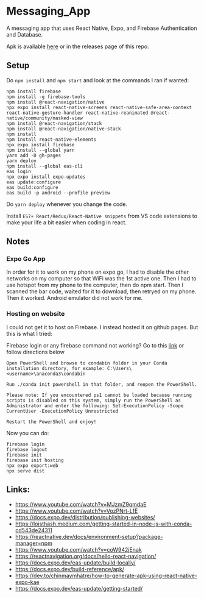 # Messaging_App
A messaging app that uses React Native, Expo, and Firebase Authentication and Database.

Apk is available [here](https://expo.dev/artifacts/eas/2uEZAfpt1Y56tmVyGacosw.apk) or in the releases page of this repo.

## Setup
Do ```npm install``` and ```npm start``` and look at the commands I ran if wanted:
```
npm install firebase
npm install -g firebase-tools
npm install @react-navigation/native
npx expo install react-native-screens react-native-safe-area-context react-native-gesture-handler react-native-reanimated @react-native/community/masked-view
npm install @react-navigation/stack
npm install @react-navigation/native-stack
npm install
npm install react-native-elements
npx expo install firebase
npm install --global yarn
yarn add -D gh-pages
yarn deploy
npm install --global eas-cli
eas login
npx expo install expo-updates
eas update:configure
eas build:configure
eas build -p android --profile preview
```
Do ```yarn deploy``` whenever you change the code.

Install ```ES7+ React/Redux/React-Native snippets``` from VS code extensions to make your life a bit easier when coding in react.

## Notes
### Expo Go App
In order for it to work on my phone on expo go, I had to disable the other networks on my computer so that WiFi was the 1st active one. Then I had to use hotspot from my phone to the computer, then do npm start. Then I scanned the bar code, waited for it to download, then retryed on my phone. Then it worked. Android emulator did not work for me.

### Hosting on website
I could not get it to host on Firebase. I instead hosted it on github pages. But this is what I tried:

Firebase login or any firebase command not working? Go to this [link](
https://stackoverflow.com/questions/64149680/how-can-i-activate-a-conda-environment-from-powershell) or follow directions below 

```
Open PowerShell and browse to condabin folder in your Conda installation directory, for example: C:\Users\<username>\anaconda3\condabin

Run ./conda init powershell in that folder, and reopen the PowerShell.

Please note: If you encountered ps1 cannot be loaded because running scripts is disabled on this system, simply run the PowerShell as Administrator and enter the following: Set-ExecutionPolicy -Scope CurrentUser -ExecutionPolicy Unrestricted

Restart the PowerShell and enjoy!
```
Now you can do:
```
firebase login
firebase logout
firebase init
firebase init hosting
npx expo export:web
npx serve dist
```

## Links:
- https://www.youtube.com/watch?v=MJzmZ9qmdaE
- https://www.youtube.com/watch?v=VozPNrt-LfE
- https://docs.expo.dev/distribution/publishing-websites/
- https://loisthash.medium.com/getting-started-in-node-js-with-conda-cd543de24311
- https://reactnative.dev/docs/environment-setup?package-manager=npm
- https://www.youtube.com/watch?v=coW942jEnak
- https://reactnavigation.org/docs/hello-react-navigation/
- https://docs.expo.dev/eas-update/build-locally/
- https://docs.expo.dev/build-reference/apk/
- https://dev.to/chinmaymhatre/how-to-generate-apk-using-react-native-expo-kae
- https://docs.expo.dev/eas-update/getting-started/